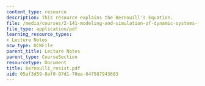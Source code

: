 ```yaml
---
content_type: resource
description: This resource explains the Bernouill's Equation.
file: /media/courses/2-141-modeling-and-simulation-of-dynamic-systems-fall-2006/05af3d598af097d170ee647587943683_bernoulli_resist.pdf
file_type: application/pdf
learning_resource_types:
- Lecture Notes
ocw_type: OCWFile
parent_title: Lecture Notes
parent_type: CourseSection
resourcetype: Document
title: bernoulli_resist.pdf
uid: 05af3d59-8af0-97d1-70ee-647587943683
---
```


